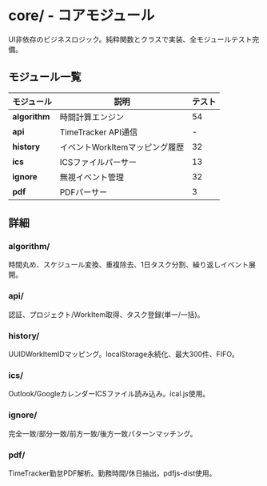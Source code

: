 ﻿# core/ - コアモジュール

UI非依存のビジネスロジック。純粋関数とクラスで実装、全モジュールテスト完備。

## モジュール一覧

| モジュール | 説明 | テスト |
|-----------|------|-------|
| **algorithm** | 時間計算エンジン | 54 |
| **api** | TimeTracker API通信 | - |
| **history** | イベントWorkItemマッピング履歴 | 32 |
| **ics** | ICSファイルパーサー | 13 |
| **ignore** | 無視イベント管理 | 32 |
| **pdf** | PDFパーサー | 3 |

## 詳細

### algorithm/
時間丸め、スケジュール変換、重複除去、1日タスク分割、繰り返しイベント展開。

### api/
認証、プロジェクト/WorkItem取得、タスク登録(単一/一括)。

### history/
UUIDWorkItemIDマッピング。localStorage永続化、最大300件、FIFO。

### ics/
Outlook/GoogleカレンダーICSファイル読み込み。ical.js使用。

### ignore/
完全一致/部分一致/前方一致/後方一致パターンマッチング。

### pdf/
TimeTracker勤怠PDF解析。勤務時間/休日抽出。pdfjs-dist使用。
